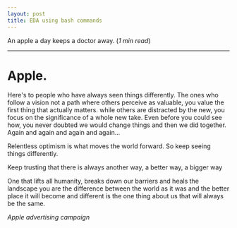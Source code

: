 ```yaml
---
layout: post
title: EDA using bash commands
---
```


An apple a day keeps a doctor away. (_1 min read_)

-----


# Apple.

Here's to people who have
always seen things differently.
The ones who follow a vision
not a path
where others perceive
as valuable, you value the first thing
that actually matters.
while others are distracted by the new,
you focus on the significance of
a whole new take.
Even before you could see how,
you never doubted we would
change things
and then we did
together.
Again and again and again and again...

Relentless optimism
is what moves the world forward.
So keep seeing things differently.

Keep trusting that there is always
another way,
a better way,
a bigger way

One that lifts all humanity,
breaks down our barriers
and heals the landscape
you are the difference between
the world as it was
and the better place it will become
and different is the one thing about us
that will always be the same.

_Apple advertising campaign_